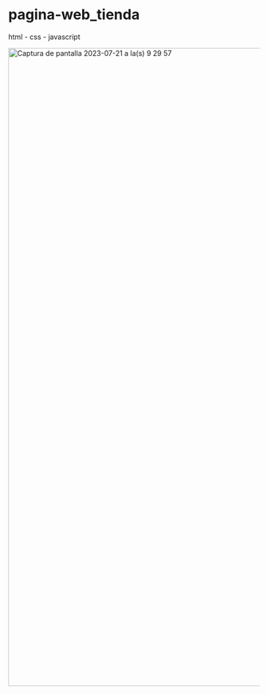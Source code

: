 # pagina-web_tienda
html -  css - javascript

<img width="1280" alt="Captura de pantalla 2023-07-21 a la(s) 9 29 57" src="https://github.com/MeliBis/pagina-web_tienda/assets/77559097/56f579d7-6b4e-4831-9e34-0b99a87fcd53">
